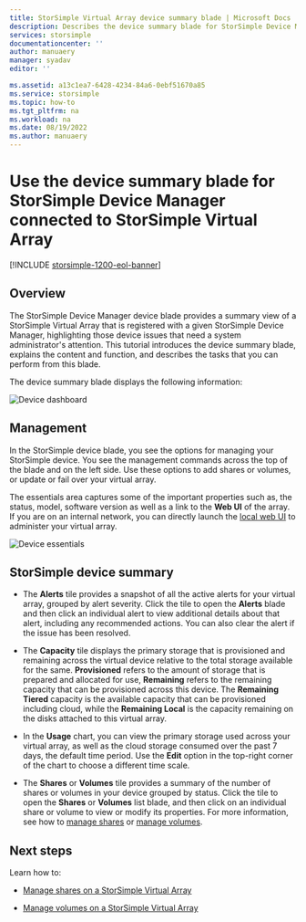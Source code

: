 ```yaml
---
title: StorSimple Virtual Array device summary blade | Microsoft Docs
description: Describes the device summary blade for StorSimple Device Manager and explains how to use it to monitor the health of your StorSimple Virtual Array.
services: storsimple
documentationcenter: ''
author: manuaery
manager: syadav
editor: ''

ms.assetid: a13c1ea7-6428-4234-84a6-0ebf51670a85
ms.service: storsimple
ms.topic: how-to
ms.tgt_pltfrm: na
ms.workload: na
ms.date: 08/19/2022
ms.author: manuaery
---
```

# Use the device summary blade for StorSimple Device Manager connected to StorSimple Virtual Array

[!INCLUDE [storsimple-1200-eol-banner](../../includes/storsimple-1200-eol-banner.md)]

## Overview

The StorSimple Device Manager device blade provides a summary view of a StorSimple Virtual Array that is registered with a given StorSimple Device Manager, highlighting those device issues that need a system administrator's attention. This tutorial introduces the device summary blade, explains the content and function, and describes the tasks that you can perform from this blade.

The device summary blade displays the following information:

![Device dashboard](./media/storsimple-virtual-array-device-summary/device-blade.png)



## Management

In the StorSimple device blade, you see the options for managing your StorSimple device. You see the management commands across the top of the blade and on the left side. Use these options to add shares or volumes, or update or fail over your virtual array.

The essentials area captures some of the important properties such as, the status, model, software version as well as a link to the **Web UI** of the array. If you are on an internal network, you can directly launch the [local web UI](storsimple-ova-web-ui-admin.md) to administer your virtual array.

![Device essentials](./media/storsimple-virtual-array-device-summary/device-essentials.png)

## StorSimple device summary

* The **Alerts** tile provides a snapshot of all the active alerts for your virtual array, grouped by alert severity. Click the tile to open the **Alerts** blade and then click an individual alert to view additional details about that alert, including any recommended actions. You can also clear the alert if the issue has been resolved.

* The **Capacity** tile displays the primary storage that is provisioned and remaining across the virtual device relative to the total storage available for the same. **Provisioned** refers to the amount of storage that is prepared and allocated for use, **Remaining** refers to the remaining capacity that can be provisioned across this device. The **Remaining Tiered** capacity is the available capacity that can be provisioned including cloud, while the **Remaining Local** is the capacity remaining on the disks attached to this virtual array.

* In the **Usage** chart, you can view the primary storage used across your virtual array, as well as the cloud storage consumed  over the past 7 days, the default time period. Use the **Edit** option in the top-right corner of the chart to choose a different time scale.

* The **Shares** or **Volumes** tile provides a summary of the number of shares or volumes in your device grouped by status. Click the tile to open the **Shares**  or **Volumes** list blade, and then click on an individual share or volume to view or modify its properties. For more information, see how to [manage shares](storsimple-virtual-array-manage-shares.md) or [manage volumes](storsimple-virtual-array-manage-volumes.md).

## Next steps
Learn how to:
- [Manage shares on a StorSimple Virtual Array](storsimple-virtual-array-manage-shares.md)
    
- [Manage volumes on a StorSimple Virtual Array](storsimple-virtual-array-manage-volumes.md)

